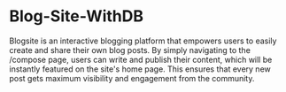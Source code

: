# Blog-Site-WithDB
Blogsite is an interactive blogging platform that empowers users to easily create and share their own blog posts. By simply navigating to the /compose page, users can write and publish their content, which will be instantly featured on the site's home page. This ensures that every new post gets maximum visibility and engagement from the community.
